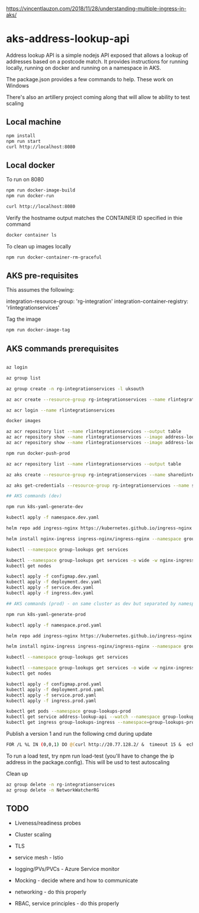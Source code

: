https://vincentlauzon.com/2018/11/28/understanding-multiple-ingress-in-aks/

# aks-address-lookup-api

Address lookup API is a simple nodejs API exposed that allows a lookup of addresses based on a postcode match. It provides instructions for running locally, running on docker and running on a namespace in AKS.

The package.json provides a few commands to help. These work on Windows 

There's also an artillery project coming along that will allow te ability to test scaling

## Local machine

```bash
npm install
npm run start
curl http://localhost:8080
```

## Local docker

To run on 8080

```bash
npm run docker-image-build
npm run docker-run

curl http://localhost:8080
```

Verify the hostname output matches the CONTAINER ID specified in thie command

```bash
docker container ls
```

To clean up images locally

```bash
npm run docker-container-rm-graceful
```

## AKS pre-requisites

This assumes the following:

integration-resource-group: 'rg-integration'
integration-container-registry: 'rlintegrationservices'

Tag the image

```bash
npm run docker-image-tag
```

## AKS commands prerequisites

```bash

az login

az group list

az group create -n rg-integrationservices -l uksouth

az acr create --resource-group rg-integrationservices --name rlintegrationservices --sku Basic

az acr login --name rlintegrationservices

docker images

az acr repository list --name rlintegrationservices --output table
az acr repository show --name rlintegrationservices --image address-lookup-api:v0
az acr repository show --name rlintegrationservices --image address-lookup-api:v0

npm run docker-push-prod

az acr repository list --name rlintegrationservices --output table

az aks create --resource-group rg-integrationservices --name sharedintegrationservices --node-count 2 --generate-ssh-keys --attach-acr rlintegrationservices

az aks get-credentials --resource-group rg-integrationservices --name sharedintegrationservices

## AKS commands (dev)

npm run k8s-yaml-generate-dev

kubectl apply -f namespace.dev.yaml

helm repo add ingress-nginx https://kubernetes.github.io/ingress-nginx

helm install nginx-ingress ingress-nginx/ingress-nginx --namespace group-lookups-dev --set controller.replicaCount=2 --set controller.nodeSelector."beta\.kubernetes\.io/os"=linux --set defaultBackend.nodeSelector."beta\.kubernetes\.io/os"=linux --set controller.admissionWebhooks.patch.nodeSelector."beta\.kubernetes\.io/os"=linux

kubectl --namespace group-lookups get services

kubectl --namespace group-lookups get services -o wide -w nginx-ingress-ingress-nginx-controller
kubectl get nodes

kubectl apply -f configmap.dev.yaml
kubectl apply -f deployment.dev.yaml
kubectl apply -f service.dev.yaml
kubectl apply -f ingress.dev.yaml

## AKS commands (prod) - on same cluster as dev but separated by namespace

npm run k8s-yaml-generate-prod

kubectl apply -f namespace.prod.yaml

helm repo add ingress-nginx https://kubernetes.github.io/ingress-nginx

helm install nginx-ingress ingress-nginx/ingress-nginx --namespace group-lookups-prod --set controller.replicaCount=2 --set controller.nodeSelector."beta\.kubernetes\.io/os"=linux --set defaultBackend.nodeSelector."beta\.kubernetes\.io/os"=linux --set controller.admissionWebhooks.patch.nodeSelector."beta\.kubernetes\.io/os"=linux

kubectl --namespace group-lookups get services

kubectl --namespace group-lookups get services -o wide -w nginx-ingress-ingress-nginx-controller
kubectl get nodes

kubectl apply -f configmap.prod.yaml
kubectl apply -f deployment.prod.yaml
kubectl apply -f service.prod.yaml
kubectl apply -f ingress.prod.yaml

kubectl get pods --namespace group-lookups-prod
kubectl get service address-lookup-api --watch --namespace group-lookups-prod
kubectl get ingress group-lookups-ingress --namespace=group-lookups-prod
```

Publish a version 1 and run the following cmd during update

```bash
FOR /L %L IN (0,0,1) DO @(curl http://20.77.128.2/ &  timeout 15 &  echo.)
```

To run a load test, try npm run load-test (you'll have to change the ip address in the package.config). This will be usd to test autoscaling

Clean up

```bash
az group delete -n rg-integrationservices
az group delete -n NetworkWatcherRG
```

## TODO

* Liveness/readiness probes

* Cluster scaling

* TLS

* service mesh - Istio

* logging/PVs/PVCs - Azure Service monitor

* Mocking - decide where and how to communicate

* networking - do this properly

* RBAC, service principles - do this properly

